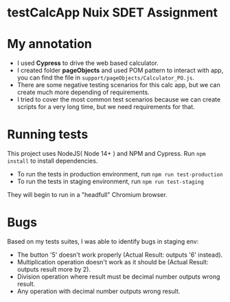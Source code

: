 # testCalcApp Nuix SDET Assignment
# My annotation
- I used **Cypress** to drive the web based calculator.
- I created folder **pageObjects** and used POM pattern to interact with app, you can find the file in `support/pageObjects/Calculator_PO.js`.
- There are some negative testing scenarios for this calc app, but we can create much more depending of requirements.
- I  tried to cover the most common test scenarios because we can create scripts for a very long time, but we need requirements for that.

# Running tests
This project uses NodeJS( Node 14+ ) and NPM and Cypress.
Run `npm install` to install dependencies.
- To run the tests in production environment, run `npm run test-production` 
- To run the tests in staging environment, run `npm run test-staging` 

They will begin to run in a "headfull" Chromium browser.

# Bugs
Based on my tests suites, I was able to identify bugs in staging env:
- The button '5' doesn't work properly (Actual Result: outputs '6' instead).
- Multiplication operation doesn't work as it should be (Actual Result: outputs result more by 2).
- Division operation where result must be decimal number outputs wrong result.
- Any operation with decimal number outputs wrong result.

